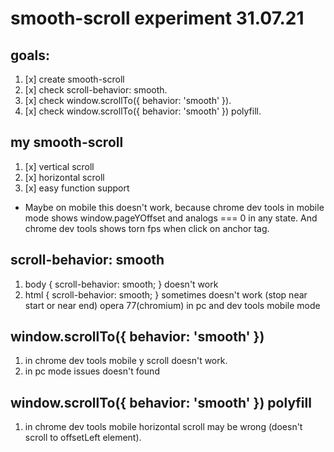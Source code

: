 # smooth-scroll experiment 31.07.21

## goals:

1. [x] create smooth-scroll
2. [x] check scroll-behavior: smooth.
3. [x] check window.scrollTo({ behavior: 'smooth' }).
4. [x] check window.scrollTo({ behavior: 'smooth' }) polyfill.

## my smooth-scroll

1. [x] vertical scroll
2. [x] horizontal scroll
3. [x] easy function support

- Maybe on mobile this doesn't work, because chrome dev tools in mobile mode shows window.pageYOffset and analogs === 0 in any state. And chrome dev tools shows torn fps when click on anchor tag.

## scroll-behavior: smooth

1. body { scroll-behavior: smooth; } doesn't work
2. html { scroll-behavior: smooth; } sometimes doesn't work (stop near start or near end) opera 77(chromium) in pc and dev tools mobile mode

## window.scrollTo({ behavior: 'smooth' })

1. in chrome dev tools mobile y scroll doesn't work.
2. in pc mode issues doesn't found

## window.scrollTo({ behavior: 'smooth' }) polyfill

1. in chrome dev tools mobile horizontal scroll may be wrong (doesn't scroll to offsetLeft element).
